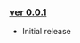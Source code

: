 ### [ver 0.0.1](https://github.com/shiraji/plugin-importer-exporter/releases/tag/v0.0.1)

* Initial release